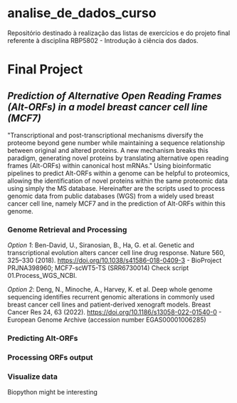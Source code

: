 # analise_de_dados_curso
Repositório destinado à realização das listas de exercícios e do projeto final referente à disciplina RBP5802 - Introdução à ciência dos dados.


# Final Project 
## *Prediction of Alternative Open Reading Frames (Alt-ORFs) in a model breast cancer cell line (MCF7)*
"Transcriptional and post-transcriptional mechanisms diversify the proteome beyond gene number while maintaining a sequence relationship between original and altered proteins. A new mechanism breaks this paradigm, generating novel proteins by translating alternative open reading frames  (Alt-ORFs) within canonical host mRNAs." Using bioinformatic pipelines to predict Alt-ORFs within a genome can be helpful to proteomics, allowing the identification of novel proteins within the same proteomic data using simply the MS database. Hereinafter are the scripts used to process genomic data from public databases (WGS) from a widely used breast cancer cell line, namely MCF7 and in the prediction of Alt-ORFs within this genome. 

### Genome Retrieval and Processing
*Option 1*: Ben-David, U., Siranosian, B., Ha, G. et al. Genetic and transcriptional evolution alters cancer cell line drug response. Nature 560, 325–330 (2018). https://doi.org/10.1038/s41586-018-0409-3 - BioProject PRJNA398960; MCF7-scWT5-TS (SRR6730014)
Check script 01.Process_WGS_NCBI.

*Option 2*: Deng, N., Minoche, A., Harvey, K. et al. Deep whole genome sequencing identifies recurrent genomic alterations in commonly used breast cancer cell lines and patient-derived xenograft models. Breast Cancer Res 24, 63 (2022). https://doi.org/10.1186/s13058-022-01540-0 - European Genome Archive (accession number EGAS00001006285)

### Predicting Alt-ORFs 

### Processing ORFs output 

### Visualize data 
Biopython might be interesting
